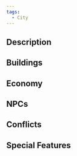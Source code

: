 ```yaml
---
tags:
  - City
---
```

## Description

## Buildings

## Economy

## NPCs

## Conflicts

## Special Features